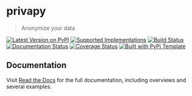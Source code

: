 # privapy

> Anonymize your data

[![Latest Version on PyPI](https://img.shields.io/pypi/v/privapy.svg)](https://pypi.python.org/pypi/privapy/)
[![Supported Implementations](https://img.shields.io/pypi/pyversions/privapy.svg)](https://pypi.python.org/pypi/privapy/)
[![Build Status](https://github.com/vincentmin/privapy/actions/workflows/test.yaml/badge.svg)](https://github.com/vincentmin/privapy/actions/workflows/test.yaml)
[![Documentation Status](https://readthedocs.org/projects/privapy/badge/?version=latest)](https://privapy.readthedocs.io/en/latest/?badge=latest)
[![Coverage Status](https://coveralls.io/repos/github/vincentmin/privapy/badge.svg?branch=main)](https://coveralls.io/github/vincentmin/privapy?branch=main)
[![Built with PyPi Template](https://img.shields.io/badge/PyPi_Template-v0.2.0-blue.svg)](https://github.com/christophevg/pypi-template)

## Documentation

Visit [Read the Docs](https://privapy.readthedocs.org) for the full documentation, including overviews and several examples.
